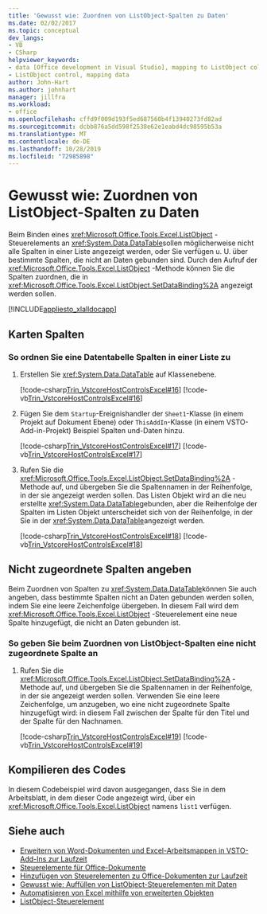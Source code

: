 ```yaml
---
title: 'Gewusst wie: Zuordnen von ListObject-Spalten zu Daten'
ms.date: 02/02/2017
ms.topic: conceptual
dev_langs:
- VB
- CSharp
helpviewer_keywords:
- data [Office development in Visual Studio], mapping to ListObject column
- ListObject control, mapping data
author: John-Hart
ms.author: johnhart
manager: jillfra
ms.workload:
- office
ms.openlocfilehash: cffd9f009d193f5ed687560b4f13940273fd82ad
ms.sourcegitcommit: dcbb876a5dd598f2538e62e1eabd4dc98595b53a
ms.translationtype: MT
ms.contentlocale: de-DE
ms.lasthandoff: 10/28/2019
ms.locfileid: "72985898"
---
```

# <a name="how-to-map-listobject-columns-to-data"></a>Gewusst wie: Zuordnen von ListObject-Spalten zu Daten
  Beim Binden eines <xref:Microsoft.Office.Tools.Excel.ListObject> -Steuerelements an <xref:System.Data.DataTable>sollen möglicherweise nicht alle Spalten in einer Liste angezeigt werden, oder Sie verfügen u. U. über bestimmte Spalten, die nicht an Daten gebunden sind. Durch den Aufruf der <xref:Microsoft.Office.Tools.Excel.ListObject> -Methode können Sie die Spalten zuordnen, die in <xref:Microsoft.Office.Tools.Excel.ListObject.SetDataBinding%2A> angezeigt werden sollen.

 [!INCLUDE[appliesto_xlalldocapp](../vsto/includes/appliesto-xlalldocapp-md.md)]

## <a name="map-columns"></a>Karten Spalten

### <a name="to-map-a-data-table-to-columns-in-a-list"></a>So ordnen Sie eine Datentabelle Spalten in einer Liste zu

1. Erstellen Sie <xref:System.Data.DataTable> auf Klassenebene.

     [!code-csharp[Trin_VstcoreHostControlsExcel#16](../vsto/codesnippet/CSharp/Trin_VstcoreHostControlsExcelCS/Sheet3.cs#16)]
     [!code-vb[Trin_VstcoreHostControlsExcel#16](../vsto/codesnippet/VisualBasic/Trin_VstcoreHostControlsExcelVB/Sheet3.vb#16)]

2. Fügen Sie dem `Startup`-Ereignishandler der `Sheet1`-Klasse (in einem Projekt auf Dokument Ebene) oder `ThisAddIn`-Klasse (in einem VSTO-Add-in-Projekt) Beispiel Spalten und-Daten hinzu.

     [!code-csharp[Trin_VstcoreHostControlsExcel#17](../vsto/codesnippet/CSharp/Trin_VstcoreHostControlsExcelCS/Sheet3.cs#17)]
     [!code-vb[Trin_VstcoreHostControlsExcel#17](../vsto/codesnippet/VisualBasic/Trin_VstcoreHostControlsExcelVB/Sheet3.vb#17)]

3. Rufen Sie die <xref:Microsoft.Office.Tools.Excel.ListObject.SetDataBinding%2A> -Methode auf, und übergeben Sie die Spaltennamen in der Reihenfolge, in der sie angezeigt werden sollen. Das Listen Objekt wird an die neu erstellte <xref:System.Data.DataTable>gebunden, aber die Reihenfolge der Spalten im Listen Objekt unterscheidet sich von der Reihenfolge, in der Sie in der <xref:System.Data.DataTable>angezeigt werden.

     [!code-csharp[Trin_VstcoreHostControlsExcel#18](../vsto/codesnippet/CSharp/Trin_VstcoreHostControlsExcelCS/Sheet3.cs#18)]
     [!code-vb[Trin_VstcoreHostControlsExcel#18](../vsto/codesnippet/VisualBasic/Trin_VstcoreHostControlsExcelVB/Sheet3.vb#18)]

## <a name="specify-unmapped-columns"></a>Nicht zugeordnete Spalten angeben
 Beim Zuordnen von Spalten zu <xref:System.Data.DataTable>können Sie auch angeben, dass bestimmte Spalten nicht an Daten gebunden werden sollen, indem Sie eine leere Zeichenfolge übergeben. In diesem Fall wird dem <xref:Microsoft.Office.Tools.Excel.ListObject> -Steuerelement eine neue Spalte hinzugefügt, die nicht an Daten gebunden ist.

### <a name="to-specify-an-unmapped-column-when-mapping-listobject-columns"></a>So geben Sie beim Zuordnen von ListObject-Spalten eine nicht zugeordnete Spalte an

1. Rufen Sie die <xref:Microsoft.Office.Tools.Excel.ListObject.SetDataBinding%2A> -Methode auf, und übergeben Sie die Spaltennamen in der Reihenfolge, in der sie angezeigt werden sollen. Verwenden Sie eine leere Zeichenfolge, um anzugeben, wo eine nicht zugeordnete Spalte hinzugefügt wird: in diesem Fall zwischen der Spalte für den Titel und der Spalte für den Nachnamen.

     [!code-csharp[Trin_VstcoreHostControlsExcel#19](../vsto/codesnippet/CSharp/Trin_VstcoreHostControlsExcelCS/Sheet3.cs#19)]
     [!code-vb[Trin_VstcoreHostControlsExcel#19](../vsto/codesnippet/VisualBasic/Trin_VstcoreHostControlsExcelVB/Sheet3.vb#19)]

## <a name="compile-the-code"></a>Kompilieren des Codes
 In diesem Codebeispiel wird davon ausgegangen, dass Sie in dem Arbeitsblatt, in dem dieser Code angezeigt wird, über ein <xref:Microsoft.Office.Tools.Excel.ListObject> namens `list1` verfügen.

## <a name="see-also"></a>Siehe auch
- [Erweitern von Word-Dokumenten und Excel-Arbeitsmappen in VSTO-Add-Ins zur Laufzeit](../vsto/extending-word-documents-and-excel-workbooks-in-vsto-add-ins-at-run-time.md)
- [Steuerelemente für Office-Dokumente](../vsto/controls-on-office-documents.md)
- [Hinzufügen von Steuerelementen zu Office-Dokumenten zur Laufzeit](../vsto/adding-controls-to-office-documents-at-run-time.md)
- [Gewusst wie: Auffüllen von ListObject-Steuerelementen mit Daten](../vsto/how-to-fill-listobject-controls-with-data.md)
- [Automatisieren von Excel mithilfe von erweiterten Objekten](../vsto/automating-excel-by-using-extended-objects.md)
- [ListObject-Steuerelement](../vsto/listobject-control.md)
